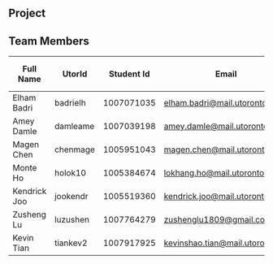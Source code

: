 ## Project



## Team Members

| Full Name     | UtorId      | Student Id | Email                     | Best way to Connect            | Slack User Name   |
| ------------- | ----------- | ---------- | ------------------------- | -------------------            | ----------------- |
| Elham Badri   | badrielh    | 1007071035 | elham.badri@mail.utoronto.ca       | Discord               | @ElhamBadri    |
| Amey Damle    | damleame    | 1007039198 | amey.damle@mail.utoronto.ca        | Discord               | @AmeyDamle     |
| Magen Chen    | chenmage    | 1005951043 | magen.chen@mail.utoronto.ca        | Discord               | @MagenChen     |
| Monte Ho      | holok10     | 1005384674 | lokhang.ho@mail.utoronto.ca        | Discord               | @MonteHo       |
| Kendrick Joo  | jookendr    | 1005519360 | kendrick.joo@mail.utoronto.ca      | Discord               | @KendrickJoo   |
| Zusheng Lu    | luzushen    | 1007764279 |  zushenglu1809@gmail.com           | Discord               | @ZushengLu     |
| Kevin Tian    | tiankev2    | 1007917925 | kevinshao.tian@mail.utoronto.ca    | Discord               | @KevinTian    | 
